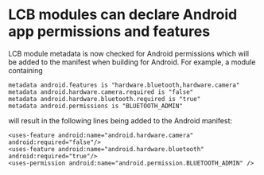 # LCB modules can declare Android app permissions and features

LCB module metadata is now checked for Android permissions which will 
be added to the manifest when building for Android. For example, a 
module containing

	metadata android.features is "hardware.bluetooth,hardware.camera"
	metadata android.hardware.camera.required is "false"
	metadata android.hardware.bluetooth.required is "true"
	metadata android.permissions is "BLUETOOTH_ADMIN"

will result in the following lines being added to the Android manifest:

	<uses-feature android:name="android.hardware.camera" android:required="false"/>
	<uses-feature android:name="android.hardware.bluetooth" android:required="true"/>
	<uses-permission android:name="android.permission.BLUETOOTH_ADMIN" />